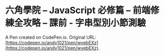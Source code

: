 # 六角學院 – JavaScript 必修篇 – 前端修練全攻略 – 課前 - 字串型別小節測驗

A Pen created on CodePen.io. Original URL: [https://codepen.io/andy1021/pen/wvebEXz](https://codepen.io/andy1021/pen/wvebEXz).


